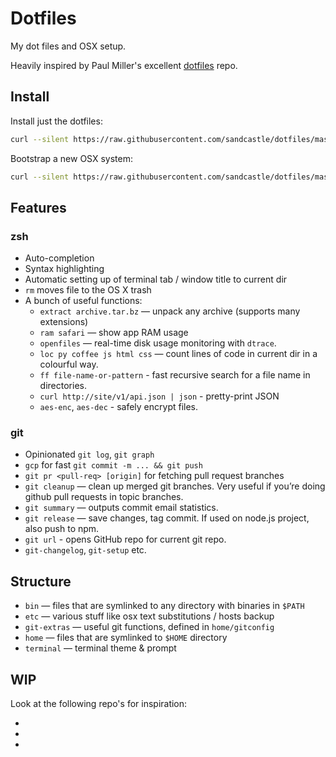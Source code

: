 # Dotfiles
My dot files and OSX setup.

Heavily inspired by Paul Miller's excellent [dotfiles](https://github.com/paulmillr/dotfiles) repo.


## Install

Install just the dotfiles:

```bash
curl --silent https://raw.githubusercontent.com/sandcastle/dotfiles/master/install.sh | sh
```

Bootstrap a new OSX system:

```bash
curl --silent https://raw.githubusercontent.com/sandcastle/dotfiles/master/bootstrap-osx.sh | sh
```


## Features

### zsh

* Auto-completion
* Syntax highlighting
* Automatic setting up of terminal tab / window title to current dir
* `rm` moves file to the OS X trash
* A bunch of useful functions:
    * `extract archive.tar.bz` — unpack any archive (supports many extensions)
    * `ram safari` — show app RAM usage
    * `openfiles` — real-time disk usage monitoring with `dtrace`.
    * `loc py coffee js html css` — count lines of code in current dir in a colourful way.
    * `ff file-name-or-pattern` - fast recursive search for a file name in directories.
    * `curl http://site/v1/api.json | json` - pretty-print JSON
    * `aes-enc`, `aes-dec` - safely encrypt files.

### git

* Opinionated `git log`, `git graph`
* `gcp` for fast `git commit -m ... && git push`
* `git pr <pull-req> [origin]` for fetching pull request branches
* `git cleanup` — clean up merged git branches. Very useful if you’re doing github pull requests in topic branches.
* `git summary` — outputs commit email statistics.
* `git release` — save changes, tag commit. If used on node.js project, also push to npm.
* `git url` - opens GitHub repo for current git repo.
* `git-changelog`, `git-setup` etc.


## Structure

* `bin` — files that are symlinked to any directory with binaries in `$PATH`
* `etc` — various stuff like osx text substitutions / hosts backup
* `git-extras` — useful git functions, defined in `home/gitconfig`
* `home` — files that are symlinked to `$HOME` directory
* `terminal` — terminal theme & prompt


## WIP

Look at the following repo's for inspiration:

- [](https://github.com/gregf/dotfiles)
- [](https://github.com/thisdarktao/dotfiles)
- [](https://github.com/erichs/dotfiles)

